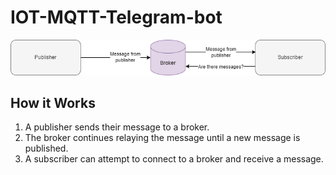 # IOT-MQTT-Telegram-bot


![sub-brok-pub](https://github.com/proflamyt/IOT-MQTT-Telegram-bot/blob/main/broker.png)

## How it Works
  1. A publisher sends their message to a broker.
  2. The broker continues relaying the message until a new message is published.
  3. A subscriber can attempt to connect to a broker and receive a message.
